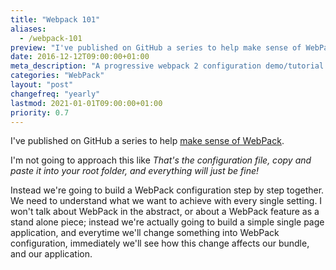 ```yaml
---
title: "Webpack 101"
aliases:
  - /webpack-101
preview: "I've published on GitHub a series to help make sense of WebPack."
date: 2016-12-12T09:00:00+01:00
meta_description: "A progressive webpack 2 configuration demo/tutorial."
categories: "WebPack"
layout: "post"
changefreq: "yearly"
lastmod: 2021-01-01T09:00:00+01:00
priority: 0.7
---
```


I've published on GitHub a series to help [make sense of WebPack](https://github.com/brunoscopelliti/webpack-101 "A progressive webpack 2 configuration demo/tutorial.").

I'm not going to approach this like *That's the configuration file, copy and paste it into your root folder, and everything will just be fine!*

Instead we're going to build a WebPack configuration step by step together. We need to understand what we want to achieve with every single setting. I won't talk about WebPack in the abstract, or about a WebPack feature as a stand alone piece; instead we're actually going to build a simple single page application, and everytime we'll change something into WebPack configuration, immediately we'll see how this change affects our bundle, and our application.
